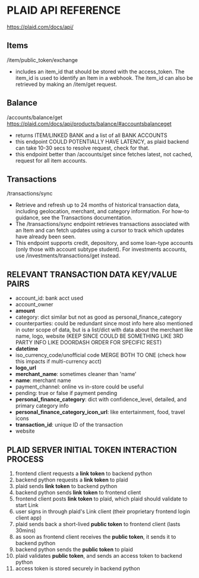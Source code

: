 # PLAID API REFERENCE
https://plaid.com/docs/api/

## Items
/item/public_token/exchange
- includes an item_id that should be stored with the access_token. The item_id is used to identify an Item in a webhook. The item_id can also be retrieved by making an /item/get request.

## Balance
/accounts/balance/get https://plaid.com/docs/api/products/balance/#accountsbalanceget
- returns ITEM/LINKED BANK and a list of all BANK ACCOUNTS
- this endpoint COULD POTENTIALLY HAVE LATENCY, as plaid backend can take 10-30 secs to resolve request, check for that.
- this endpoint better than /accounts/get since fetches latest, not cached, request for all item accounts.

## Transactions
/transactions/sync
- Retrieve and refresh up to 24 months of historical transaction data, including geolocation, merchant, and category information. For how-to guidance, see the Transactions documentation.
- The /transactions/sync endpoint retrieves transactions associated with an Item and can fetch updates using a cursor to track which updates have already been seen.
- This endpoint supports credit, depository, and some loan-type accounts (only those with account subtype student). For investments accounts, use /investments/transactions/get instead.



## RELEVANT TRANSACTION DATA KEY/VALUE PAIRS
- account_id: bank acct used
- account_owner
- **amount**
- category: dict similar but not as good as personal_finance_category
- counterparties: could be redundant since most info here also mentioned in outer scope of data, but is a list/dict with data about the merchant like name, logo, website (KEEP SINCE COULD BE SOMETHING LIKE 3RD PARTY INFO LIKE DOORDASH ORDER FOR SPECIFIC REST)
- **datetime**
- iso_currency_code/unofficial code MERGE BOTH TO ONE (check how this impacts if multi-currency acct)
- **logo_url**
- **merchant_name**: sometimes cleaner than 'name'
- **name**: merchant name
- payment_channel: online vs in-store could be useful
- pending: true or false if payment pending
- **personal_finance_category**: dict with confidence_level, detailed, and primary category info
- **personal_finance_category_icon_url**: like entertainment, food, travel icons
- **transaction_id**: unique ID of the transaction
- website

<!--  -->

## PLAID SERVER INITIAL TOKEN INTERACTION PROCESS
1. frontend client requests a **link token** to backend python
2. backend python requests a **link token** to plaid
3. plaid sends **link token** to backend python
4. backend python sends **link token** to frontend client
5. frontend client posts **link token** to plaid, which plaid should validate to start Link
6. user signs in through plaid's Link client (their proprietary frontend login client app)
7. plaid sends back a short-lived **public token** to frontend client (lasts 30mins)
8. as soon as frontend client receives the **public token**, it sends it to backend python
9. backend python sends the **public token** to plaid
10. plaid validates **public token**, and sends an access token to backend python
11. access token is stored securely in backend python
